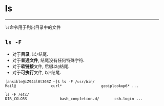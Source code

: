 # ls 

---

`ls`命令用于列出目录中的文件

## `ls -F`

* 对于**目录**, 以`/`结尾.
* 对于**普通文件**, 结尾没有任何特殊字符.
* 对于**软链接**文件, 后缀以`@`结尾.
* 对于**可执行**文件, 以`*`结尾.

```shell
[ansible@iZ944l0t308Z ~]$ ls -F /usr/bin/
Mail@                curl*                  geoiplookup6* ...

ls -F /etc/
DIR_COLORS               bash_completion.d/       csh.login ...
```

